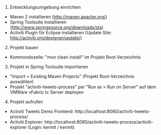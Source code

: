 1) Entwicklungsumgebung einrichten
* Maven 2 installieren (http://maven.apache.org/)
* Spring Toolsuite installieren (http://www.springsource.org/downloads/sts)
* Activiti Plugin für Eclipse installieren (Update Site: http://activiti.org/designer/update/)

2) Projekt bauen
* Kommondozeile: "mvn clean install" im Projekt Root-Verzeichnis

3) Projekt in Spring Toolsuite importieren
* "Import > Existing Maven Projects" (Projekt Root-Verzeichnis auswählen)
* Projekt "activiti-tweets-process" per "Run as > Run on Server" auf dem VMWare vFabric tc Server deployen

4) Projekt aufrufen
* Activiti Tweets Demo Frontend: http://localhost:8080/activiti-tweets-process/
* Activiti Explorer: http://localhost:8080/activiti-tweets-process/activiti-explorer (Login: kermit / kermit)